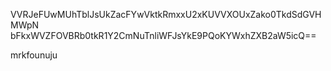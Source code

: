 VVRJeFUwMUhTblJsUkZacFYwVktkRmxxU2xKUVVXOUxZako0TkdSdGVHMWpN
bFkxWVZFOVBRb0tkR1Y2CmNuTnliWFJsYkE9PQoKYWxhZXB2aW5icQ==

mrkfounuju